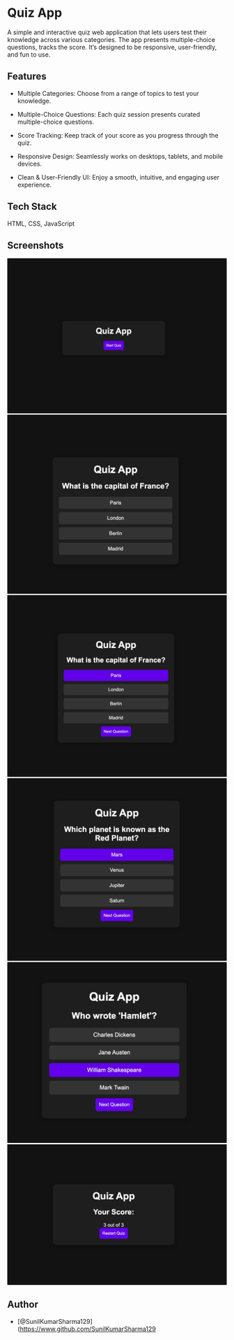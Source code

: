 #  Quiz App

A simple and interactive quiz web application that lets users test their knowledge across various categories. The app presents multiple-choice questions, tracks the score. It’s designed to be responsive, user-friendly, and fun to use.



## Features


- Multiple Categories: Choose from a range of topics to test your knowledge.

- Multiple-Choice Questions: Each quiz session presents curated multiple-choice questions.

 

- Score Tracking: Keep track of your score as you progress through the quiz.

- Responsive Design: Seamlessly works on desktops, tablets, and mobile devices.

- Clean & User-Friendly UI: Enjoy a smooth, intuitive, and engaging user experience.


## Tech Stack

HTML, CSS, JavaScript


## Screenshots

![images](./images/image-01.jpeg)
![images](./images/image-02.jpeg)
![images](./images/image-03.jpeg)
![images](./images/image-04.jpeg)
![images](./images/image-05.jpeg)
![images](./images/image-06.jpeg)



## Author

- [@SunilKumarSharma129](https://www.github.com/SunilKumarSharma129
